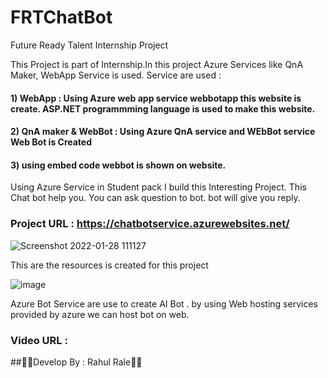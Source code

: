 # FRTChatBot
Future Ready Talent Internship Project

This Project is part of Internship.In this project Azure Services like QnA Maker, WebApp Service is used. 
Service are used :
#### 1) WebApp : Using Azure web app service webbotapp this website is create. ASP.NET programmming language is used to make this website. 
#### 2) QnA maker & WebBot : Using Azure QnA service and WEbBot service Web Bot is Created
#### 3) using embed code webbot is shown on website.
Using Azure Service in Student pack I build this Interesting Project.
This Chat bot help you. You can ask question to bot. bot will give you reply.

### Project URL : https://chatbotservice.azurewebsites.net/

![Screenshot 2022-01-28 111127](https://user-images.githubusercontent.com/84489118/151493797-c5ea2df7-8066-4324-9d22-02e36189d730.jpg)

This are the resources is created for this project 

![image](https://user-images.githubusercontent.com/84489118/151494031-91f5eb18-8927-4b1b-bbbc-a2267b799a3a.png)

Azure Bot Service are use to create AI Bot .
by using Web hosting services provided by azure we can host bot on web.

### Video URL : 

##🙏🙏Develop By : Rahul Rale🙏🙏
